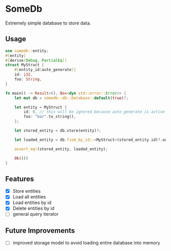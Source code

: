 # SomeDb

Extremely simple database to store data.

## Usage
```rust
use somedb::entity;
#[entity]
#[derive(Debug, PartialEq)]
struct MyStruct {
    #[entity_id(auto_generate)]
    id: i32,
    foo: String,
}

fn main() -> Result<(), Box<dyn std::error::Error>> {
    let mut db = somedb::db::Database::default(true)?;

    let entity = MyStruct {
        id: 0, // this will be ignored because auto_generate is active
        foo: "bar".to_string(),
    };

    let stored_entity = db.store(entity)?;

    let loaded_entity = db.find_by_id::<MyStruct>(stored_entity.id)?.unwrap();

    assert_eq!(stored_entity, loaded_entity);

    Ok(())
}
```

## Features
- [x] Store entities
- [x] Load all entities
- [x] Load entities by id
- [x] Delete entities by id
- [ ] general query iterator

## Future Improvements
- [ ] improved storage model to avoid loading entire database into memory
